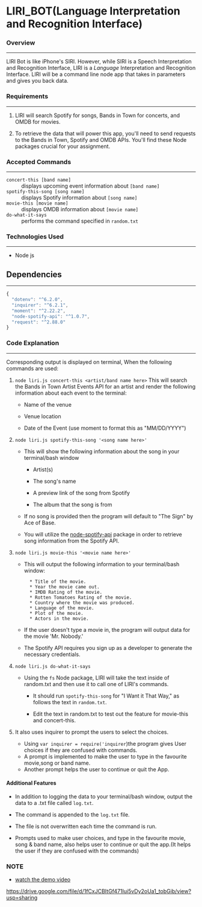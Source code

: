 # LIRI_BOT(Language Interpretation and Recognition Interface)
### Overview
---
LIRI Bot is like iPhone's SIRI. However, while SIRI is a Speech Interpretation and Recognition Interface, LIRI is a _Language_ Interpretation and Recognition Interface. LIRI will be a command line node app that takes in parameters and gives you back data.

### Requirements
---
1. LIRI will search Spotify for songs, Bands in Town for concerts, and OMDB for movies.

2. To retrieve the data that will power this app, you'll need to send requests to the Bands in Town, Spotify and OMDB APIs. You'll find these Node packages crucial for your assignment.

### Accepted Commands
---

<dl>
  <dt><code>concert-this [band name]</code></dt>
  <dd>displays upcoming event information about <code>[band name]</code></dd>
  <dt><code>spotify-this-song [song name]</code></dt>
  <dd>displays Spotify information about <code>[song name]</code></dd>
  <dt><code>movie-this [movie name]</code></dt>
  <dd>displays OMDB information about <code>[movie name]</code></dd>
  <dt><code>do-what-it-says</code></dt>
  <dd>performs the command specified in <code>random.txt</code></dd>
</dl>

### Technologies Used
---
* Node js

## Dependencies
---
```js
{
  "dotenv": "^6.2.0",
  "inquirer": "^6.2.1",
  "moment": "^2.22.2",
  "node-spotify-api": "^1.0.7",
  "request": "^2.88.0"
}
```
### Code Explanation
---
Corresponding output is displayed on terminal, When the following commands are used:
1. `node liri.js concert-this <artist/band name here>`
This will search the Bands in Town Artist Events API for an artist and render the following information about each event to the terminal:

     * Name of the venue

     * Venue location

     * Date of the Event (use moment to format this as "MM/DD/YYYY")
2. `node liri.js spotify-this-song '<song name here>'`

   * This will show the following information about the song in your terminal/bash window

     * Artist(s)

     * The song's name

     * A preview link of the song from Spotify

     * The album that the song is from

   * If no song is provided then the program will default to "The Sign" by Ace of Base.
   * You will utilize the [node-spotify-api](https://www.npmjs.com/package/node-spotify-api) package in order to retrieve song information from the Spotify API.
3. `node liri.js movie-this '<movie name here>'`

   * This will output the following information to your terminal/bash window:

     ```
       * Title of the movie.
       * Year the movie came out.
       * IMDB Rating of the movie.
       * Rotten Tomatoes Rating of the movie.
       * Country where the movie was produced.
       * Language of the movie.
       * Plot of the movie.
       * Actors in the movie.
     ```

   * If the user doesn't type a movie in, the program will output data for the movie 'Mr. Nobody.'

   * The Spotify API requires you sign up as a developer to generate the necessary credentials.
4. `node liri.js do-what-it-says`

   * Using the `fs` Node package, LIRI will take the text inside of random.txt and then use it to call one of LIRI's commands.

     * It should run `spotify-this-song` for "I Want it That Way," as follows the text in `random.txt`.

     * Edit the text in random.txt to test out the feature for movie-this and concert-this.

5. It also uses inquirer to prompt the users to select the choices.
    * Using `var inquirer = require('inquirer`)the program gives User choices if they are confused with commands.
    * A prompt is implemented to make the user to type in the favourite movie,song or band name.
    * Another prompt helps the user to continue or quit the App.
#### Additional Features

* In addition to logging the data to your terminal/bash window, output the data to a .txt file called `log.txt`.

* The command is appended to the `log.txt` file. 

* The file is not overwritten each time the command is run.

* Prompts used to make user choices, and type in the favourite movie, song & band name, also helps user to continue or quit the app.(It helps the user if they are confused with the commands)

### NOTE
* [watch the demo video](https://drive.google.com/file/d/1fCxJCBItGf471Iui5vDy2oUa1_tobGib/view?usp=sharing)

https://drive.google.com/file/d/1fCxJCBItGf471Iui5vDy2oUa1_tobGib/view?usp=sharing

